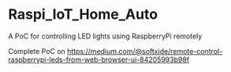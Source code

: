 # Raspi_IoT_Home_Auto
A PoC for controlling LED lights using RaspberryPi remotely

Complete PoC on https://medium.com/@softxide/remote-control-raspberrypi-leds-from-web-browser-ui-84205993b98f
